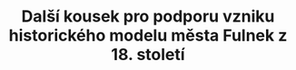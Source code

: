 ---
id: 3ea93373-0f37-4c33-a04a-1a8522af8275
title: "Další kousek pro podporu vzniku historického modelu města Fulnek z 18. století"
price: 23133
year: 2015
description: "undefined"
kouskovani: true
locationName: undefined
position:
  lng: 17.8981621900457
  lat: 49.714735292199116
---